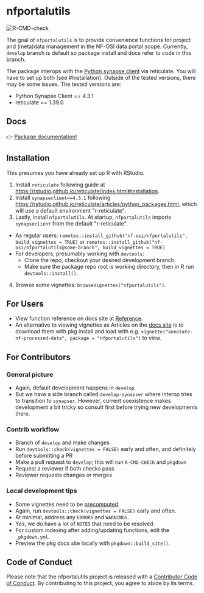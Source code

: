 
# nfportalutils

<!-- badges: start -->
![R-CMD-check](https://github.com/nf-osi/nfportalutils/workflows/R-CMD-check/badge.svg?branch=develop)
<!-- badges: end -->

The goal of `nfportalutils` is to provide convenience functions for project and (meta)data management in the NF-OSI data portal scope. 
Currently, `develop` branch is default so package install and docs refer to code in this branch.  

The package interops with the [Python synapse client](https://github.com/Sage-Bionetworks/synapsePythonClient) via reticulate.
You will have to set up both (see #Installation). Outside of the tested versions, there may be some issues. The tested versions are:
- Python Synapse Client == 4.3.1
- reticulate == 1.39.0

## Docs

:point_right: [Package documentation!](https://nf-osi.github.io/nfportalutils/)  

## Installation

This presumes you have already set up R with RStudio.

1. Install `reticulate` following guide at https://rstudio.github.io/reticulate/index.html#installation. 
2. Install `synapseclient==4.3.1` following https://rstudio.github.io/reticulate/articles/python_packages.html, which will use a default environment "r-reticulate". 
3. Lastly,  install `nfportalutils`. At startup, `nfportalutils` imports `synapseclient` from the default "r-reticulate". 
 - As regular users: `remotes::install_github("nf-osi/nfportalutils", build_vignettes = TRUE)` or `remotes::install_github("nf-osi/nfportalutils@some-branch", build_vignettes = TRUE)`
 - For developers, presumably working with `devtools`:
   - Clone the repo, checkout your desired development branch.
   - Make sure the package repo root is working directory, then in R run `devtools::install()`.
4. Browse some vignettes: `browseVignettes("nfportalutils")`.

## For Users

- View function reference on docs site at [Reference](https://nf-osi.github.io/nfportalutils/reference/index.html). 
- An alternative to viewing vignettes as Articles on the [docs site](https://nf-osi.github.io/nfportalutils/index.html) is to download them with pkg install and load with e.g. `vignette("annotate-nf-processed-data", package = "nfportalutils")` to view.

## For Contributors 

### General picture
- Again, default development happens in `develop`.
- But we have a side branch called `develop-synapser` where interop tries to transition to `synapser`. 
However, current coexistence makes development a bit tricky so consult first before trying new developments there.

### Contrib workflow
- Branch of `develop` and make changes
- Run `devtools::check(vignettes = FALSE)` early and often, and definitely before submitting a PR
- Make a pull request to `develop`; this will run `R-CMD-CHECK` and `pkgdown`
- Request a reviewer if both checks pass
- Reviewer requests changes or merges

### Local development tips
- Some vignettes need to be [precomputed](https://ropensci.org/blog/2019/12/08/precompute-vignettes/). 
- Again, run `devtools::check(vignettes = FALSE)` early and often.
- At minimal, address any `ERRORS` and `WARNINGS`.
- Yes, we do have a lot of `NOTES` that need to be resolved. 
- For custom indexing after adding/updating functions, edit the `_pkgdown.yml`.
- Preview the pkg docs site locally with `pkgdown::build_site()`.


## Code of Conduct
  
Please note that the nfportalutils project is released with a [Contributor Code of Conduct](https://contributor-covenant.org/version/2/0/CODE_OF_CONDUCT.html). By contributing to this project, you agree to abide by its terms.
